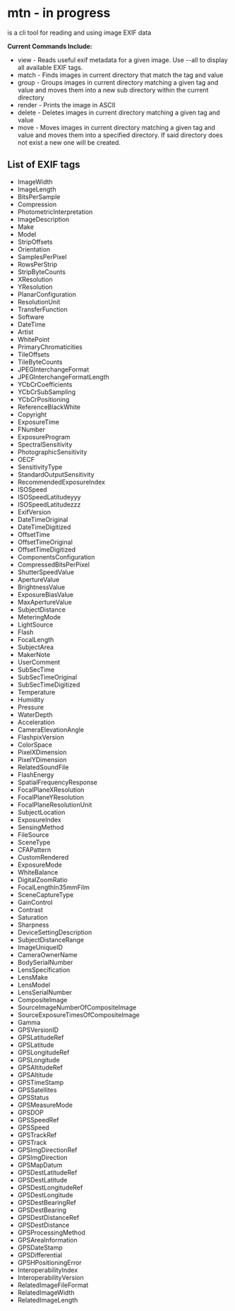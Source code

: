 # mtn - in progress
is a cli tool for reading and using image EXIF data

**Current Commands Include:**
* view - Reads useful exif metadata for a given image. Use --all to display all available EXIF tags.
* match - Finds images in current directory that match the tag and value
* group - Groups images in current directory matching a given tag and value and moves them into a new sub directory within the current directory
* render - Prints the image in ASCII
* delete - Deletes images in current directory matching a given tag and value
* move - Moves images in current directory matching a given tag and value and moves them into a specified directory. If said directory does not exist a new one will be created.

## List of EXIF tags
* ImageWidth
* ImageLength
* BitsPerSample
* Compression
* PhotometricInterpretation
* ImageDescription
* Make
* Model
* StripOffsets
* Orientation
* SamplesPerPixel
* RowsPerStrip
* StripByteCounts
* XResolution
* YResolution
* PlanarConfiguration
* ResolutionUnit
* TransferFunction
* Software
* DateTime
* Artist
* WhitePoint
* PrimaryChromaticities
* TileOffsets
* TileByteCounts
* JPEGInterchangeFormat
* JPEGInterchangeFormatLength
* YCbCrCoefficients
* YCbCrSubSampling
* YCbCrPositioning
* ReferenceBlackWhite
* Copyright
* ExposureTime
* FNumber
* ExposureProgram
* SpectralSensitivity
* PhotographicSensitivity
* OECF
* SensitivityType
* StandardOutputSensitivity
* RecommendedExposureIndex
* ISOSpeed
* ISOSpeedLatitudeyyy
* ISOSpeedLatitudezzz
* ExifVersion
* DateTimeOriginal
* DateTimeDigitized
* OffsetTime
* OffsetTimeOriginal
* OffsetTimeDigitized
* ComponentsConfiguration
* CompressedBitsPerPixel
* ShutterSpeedValue
* ApertureValue
* BrightnessValue
* ExposureBiasValue
* MaxApertureValue
* SubjectDistance
* MeteringMode
* LightSource
* Flash
* FocalLength
* SubjectArea
* MakerNote
* UserComment
* SubSecTime
* SubSecTimeOriginal
* SubSecTimeDigitized
* Temperature
* Humidity
* Pressure
* WaterDepth
* Acceleration
* CameraElevationAngle
* FlashpixVersion
* ColorSpace
* PixelXDimension
* PixelYDimension
* RelatedSoundFile
* FlashEnergy
* SpatialFrequencyResponse
* FocalPlaneXResolution
* FocalPlaneYResolution
* FocalPlaneResolutionUnit
* SubjectLocation
* ExposureIndex
* SensingMethod
* FileSource
* SceneType
* CFAPattern
* CustomRendered
* ExposureMode
* WhiteBalance
* DigitalZoomRatio
* FocalLengthIn35mmFilm
* SceneCaptureType
* GainControl
* Contrast
* Saturation
* Sharpness
* DeviceSettingDescription
* SubjectDistanceRange
* ImageUniqueID
* CameraOwnerName
* BodySerialNumber
* LensSpecification
* LensMake
* LensModel
* LensSerialNumber
* CompositeImage
* SourceImageNumberOfCompositeImage
* SourceExposureTimesOfCompositeImage
* Gamma
* GPSVersionID
* GPSLatitudeRef
* GPSLatitude
* GPSLongitudeRef
* GPSLongitude
* GPSAltitudeRef
* GPSAltitude
* GPSTimeStamp
* GPSSatellites
* GPSStatus
* GPSMeasureMode
* GPSDOP
* GPSSpeedRef
* GPSSpeed
* GPSTrackRef
* GPSTrack
* GPSImgDirectionRef
* GPSImgDirection
* GPSMapDatum
* GPSDestLatitudeRef
* GPSDestLatitude
* GPSDestLongitudeRef
* GPSDestLongitude
* GPSDestBearingRef
* GPSDestBearing
* GPSDestDistanceRef
* GPSDestDistance
* GPSProcessingMethod
* GPSAreaInformation
* GPSDateStamp
* GPSDifferential
* GPSHPositioningError
* InteroperabilityIndex
* InteroperabilityVersion
* RelatedImageFileFormat
* RelatedImageWidth
* RelatedImageLength

